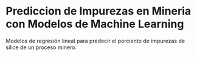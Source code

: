 # Prediccion de Impurezas en Mineria con Modelos de Machine Learning
Modelos de regresión lineal para predecir el porciento de impurezas de sílice de un proceso minero.
